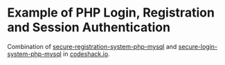 # Example of PHP Login, Registration and Session Authentication

Combination of [secure-registration-system-php-mysql](https://codeshack.io/secure-registration-system-php-mysql/)
and 
[secure-login-system-php-mysql](https://codeshack.io/secure-login-system-php-mysql/) in [codeshack.io](https://codeshack.io).

